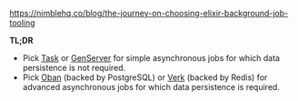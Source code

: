 https://nimblehq.co/blog/the-journey-on-choosing-elixir-background-job-tooling

**TL;DR**

-   Pick [Task](https://hexdocs.pm/elixir/Task.html) or [GenServer](https://hexdocs.pm/elixir/GenServer.html) for simple asynchronous jobs for which data persistence is not required.
-   Pick [Oban](https://github.com/sorentwo/oban) (backed by PostgreSQL) or [Verk](https://github.com/edgurgel/verk) (backed by Redis) for advanced asynchronous jobs for which data persistence is required.
